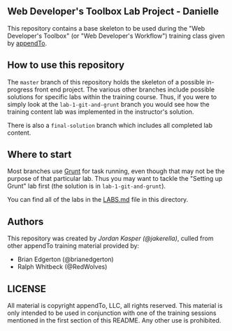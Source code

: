 Web Developer's Toolbox Lab Project - Danielle
----

This repository contains a base skeleton to be used during the "Web Developer's 
Toolbox" (or "Web Developer's Workflow") training class given by 
[appendTo](http://appendto.com).

## How to use this repository

The `master` branch of this repository holds the skeleton of a possible in-progress 
front end project. The various other branches include possible solutions for 
specific labs within the training course. Thus, if you were to simply look at the 
`lab-1-git-and-grunt` branch you would see how the training content lab was 
implemented in the instructor's solution.

There is also a `final-solution` branch which includes all completed lab content.

## Where to start

Most branches use [Grunt](http://gruntjs.com) for task running, even though that 
may not be the purpose of that particular lab. Thus you may want to tackle the 
"Setting up Grunt" lab first (the solution is in `lab-1-git-and-grunt`).

You can find all of the labs in the [LABS.md](LABS.md) file in this directory.

## Authors

This repository was created by _Jordan Kasper (@jakerella)_, culled from other 
appendTo training material provided by:

* Brian Edgerton (@brianedgerton)
* Ralph Whitbeck (@RedWolves)


## LICENSE

All material is copyright appendTo, LLC, all rights reserved. This material is only 
intended to be used in conjunction with one of the training sessions mentioned in 
the first section of this README. Any other use is prohibited.
